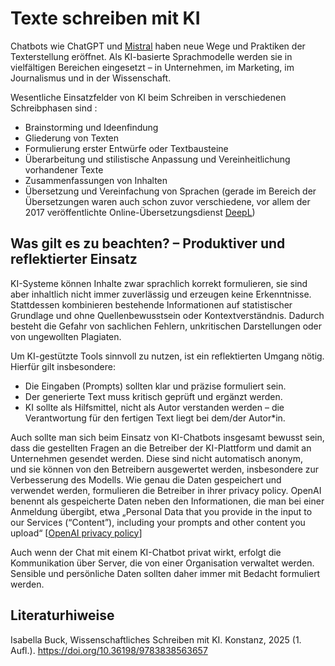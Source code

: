 # Texte schreiben mit KI

Chatbots wie ChatGPT und [Mistral](https://mistral.ai) haben neue Wege und Praktiken der Texterstellung eröffnet. Als KI-basierte Sprachmodelle werden sie in vielfältigen Bereichen eingesetzt – in Unternehmen, im Marketing, im Journalismus und in der Wissenschaft. 

Wesentliche Einsatzfelder von KI beim Schreiben in verschiedenen Schreibphasen sind :
- Brainstorming und Ideenfindung
- Gliederung von Texten
- Formulierung erster Entwürfe oder Textbausteine
- Überarbeitung und stilistische Anpassung und Vereinheitlichung vorhandener Texte
- Zusammenfassungen von Inhalten
- Übersetzung und Vereinfachung von Sprachen (gerade im Bereich der Übersetzungen waren auch schon zuvor verschiedene, vor allem der 2017 veröffentlichte Online-Übersetzungsdienst [DeepL](https://www.deepl.com))

## Was gilt es zu beachten? – Produktiver und reflektierter Einsatz

KI-Systeme können Inhalte zwar sprachlich korrekt formulieren, sie sind aber inhaltlich nicht immer zuverlässig und erzeugen keine Erkenntnisse. Stattdessen kombinieren bestehende Informationen auf statistischer Grundlage und ohne Quellenbewusstsein oder Kontextverständnis. Dadurch besteht die Gefahr von sachlichen Fehlern, unkritischen Darstellungen oder von ungewollten Plagiaten. 

Um KI-gestützte Tools sinnvoll zu nutzen, ist ein reflektierten Umgang nötig. Hierfür gilt insbesondere:

- Die Eingaben (Prompts) sollten klar und präzise formuliert sein.
- Der generierte Text muss kritisch geprüft und ergänzt werden.
- KI sollte als Hilfsmittel, nicht als Autor verstanden werden – die Verantwortung für den fertigen Text liegt bei dem/der Autor*in.

Auch sollte man sich beim Einsatz von KI-Chatbots insgesamt bewusst sein, dass die gestellten Fragen an die Betreiber der KI-Plattform und damit an Unternehmen gesendet werden. Diese sind nicht automatisch anonym, und sie können von den Betreibern ausgewertet werden, insbesondere zur Verbesserung des Modells. Wie genau die Daten gespeichert und verwendet werden, formulieren die Betreiber in ihrer privacy policy. OpenAI benennt als gespeicherte Daten neben den Informationen, die man bei einer Anmeldung übergibt, etwa „Personal Data that you provide in the input to our Services (“Content”), including your prompts and other content you upload“ [[OpenAI privacy policy](https://openai.com/policies/eu-privacy-policy/)]

Auch wenn der Chat mit einem KI-Chatbot privat wirkt, erfolgt die Kommunikation über Server, die von einer Organisation verwaltet werden. Sensible und persönliche Daten sollten daher immer mit Bedacht formuliert werden.

## Literaturhiweise

Isabella Buck, Wissenschaftliches Schreiben mit KI. Konstanz, 2025 (1. Aufl.). https://doi.org/10.36198/9783838563657
